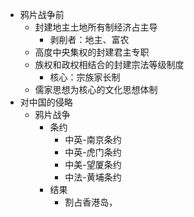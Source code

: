 - 鸦片战争前
	- 封建地主土地所有制经济占主导
		- 剥削者：地主、富农
	- 高度中央集权的封建君主专职
	- 族权和政权相结合的封建宗法等级制度
		- 核心：宗族家长制
	- 儒家思想为核心的文化思想体制
- 对中国的侵略
	- 鸦片战争
		- 条约
			- 中英-南京条约
			- 中英-虎门条约
			- 中美-望厦条约
			- 中法-黄埔条约
		- 结果
			- 割占香港岛，
